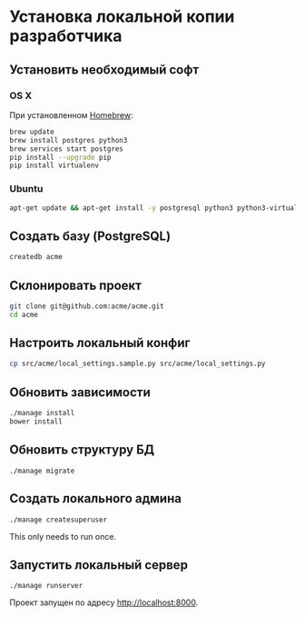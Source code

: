 # Установка локальной копии разработчика

## Установить необходимый софт

### OS X

При установленном [Homebrew](http://brew.sh/):

```bash
brew update
brew install postgres python3
brew services start postgres
pip install --upgrade pip
pip install virtualenv
```

### Ubuntu

```bash
apt-get update && apt-get install -y postgresql python3 python3-virtualenv
```

## Создать базу (PostgreSQL)

```bash
createdb acme
```

## Склонировать проект

```bash
git clone git@github.com:acme/acme.git
cd acme
```

## Настроить локальный конфиг

```bash
cp src/acme/local_settings.sample.py src/acme/local_settings.py
```

## Обновить зависимости

```bash
./manage install
bower install
```

## Обновить структуру БД

```
./manage migrate
```

## Создать локального админа

```
./manage createsuperuser
```

This only needs to run once.

## Запустить локальный сервер

```
./manage runserver
```

Проект запущен по адресу <http://localhost:8000>.
